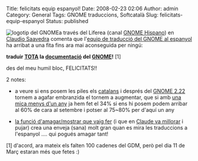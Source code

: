Title: felicitats equip espanyol!
Date: 2008-02-23 02:06
Author: admin
Category: General
Tags: GNOME traduccions, Softcatalà
Slug: felicitats-equip-espanyol
Status: published

<img src="http://gil.badall.net/wp-content/uploads/2008/01/gnomefoot.png" data-align="right" alt="logotip del GNOME" />a través del Liferea (canal <a href="http://planeta.es.gnome.org/" target="_blank" rel="noopener">GNOME Hispano</a>) en <a href="http://www.gnome.org/~csaavedra/news-2008-02.html#D22" target="_blank" rel="noopener">Claudio Saavedra</a> comenta que l'<a href="http://l10n.gnome.org/languages/es" target="_blank" rel="noopener">equip de traducció del GNOME al espanyol</a> ha arribat a una fita fins ara mai aconseguida per ningú:

**traduir <a href="http://mail.gnome.org/archives/desktop-devel-list/2008-February/msg00153.html" target="_blank" rel="noopener">TOTA</a> la <a href="http://l10n.gnome.org/languages/es/gnome-2-22" target="_blank" rel="noopener">documentació</a> del <a href="http://www.gnome.org" target="_blank" rel="noopener">GNOME</a>!** \[1\]

des del meu humil bloc, FELICITATS!!

2 notes:

- a veure si ens posem les piles els <a href="http://l10n.gnome.org/languages/ca" target="_blank" rel="noopener">catalans</a> i després del <a href="http://live.gnome.org/TwoPointTwentyone" target="_blank" rel="noopener">GNOME 2.22</a> tornem a agafar embranzida el tornem a augmentar, que si amb <a href="http://svn.gnome.org/viewvc/evince?view=revision&amp;revision=2206" target="_blank" rel="noopener">una mica menys d'un any</a> ja hem fet el 34% si ens hi posem podem arribar al 60% de cara al setembre i potser al 75~80% per d'aquí un any

<!-- -->

- <a href="?p=303" target="_blank" rel="noopener">la funció d'amagar/mostrar que vaig fer</a> (i que en <a href="http://svn.gnome.org/viewvc/damned-lies?view=revision&amp;revision=743" target="_blank" rel="noopener">Claude va millorar</a> i pujar) crea una enveja (sana) molt gran quan es mira les traduccions a l'espanyol .... qui pogués amagar tant!

\[1\] d'acord, ara mateix els falten 100 cadenes del GDM, però pel dia 11 de Març estaran més que fetes :)
